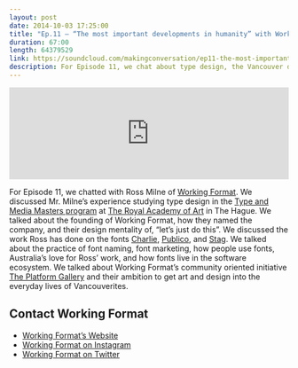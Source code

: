 ```yaml
---
layout: post
date: 2014-10-03 17:25:00
title: "Ep.11 – “The most important developments in humanity” with Working Format"
duration: 67:00
length: 64379529
link: https://soundcloud.com/makingconversation/ep11-the-most-important-developments-in-humanity-with-working-format
description: For Episode 11, we chat about type design, the Vancouver design scene, and the most important development in the history of the world with Ross Milne of Working Format.
---
```


<iframe width="100%" height="166" scrolling="no" frameborder="no" src="https://w.soundcloud.com/player/?url=https%3A//api.soundcloud.com/tracks/170542710&amp;color=ff5959&amp;auto_play=false&amp;hide_related=false&amp;show_comments=true&amp;show_user=true&amp;show_reposts=false"></iframe>

For Episode 11, we chatted with Ross Milne of [Working Format](http://www.workingformat.com). We discussed Mr. Milne’s experience studying type design in the [Type and Media Masters program](http://www.kabk.nl/pageEN.php?id=16) at [The Royal Academy of Art](http://www.kabk.nl/) in The Hague. We talked about the founding of Working Format, how they named the company, and their design mentality of, “let’s just do this”. We discussed the work Ross has done on the fonts [Charlie](https://www.typotheque.com/fonts/charlie), [Publico](https://commercialtype.com/typefaces/publico), and [Stag](https://commercialtype.com/typefaces/stag). We talked about the practice of font naming, font marketing, how people use fonts, Australia’s love for Ross’ work, and how fonts live in the software ecosystem. We talked about Working Format’s community oriented initiative [The Platform Gallery](http://www.theplatformgallery.ca/) and their ambition to get art and design into the everyday lives of Vancouverites.

## Contact Working Format
- [Working Format’s Website](http://www.workingformat.com/)
- [Working Format on Instagram](http://instagram.com/workingformat)
- [Working Format on Twitter](http://twitter.com/workingformat)
